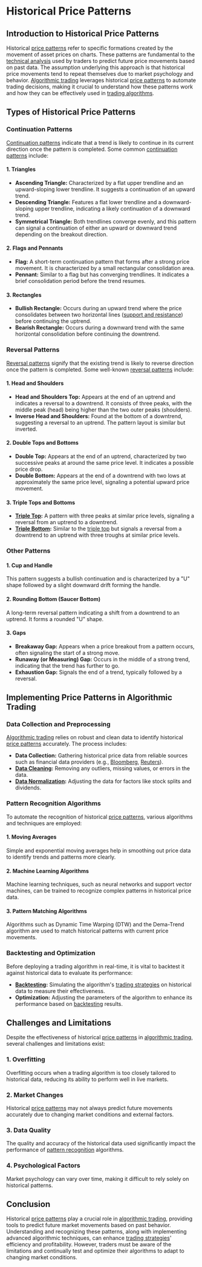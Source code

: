 # Historical Price Patterns

## Introduction to Historical Price Patterns

Historical [price patterns](../p/price_patterns.md) refer to specific formations created by the movement of asset prices on charts. These patterns are fundamental to the [technical analysis](../t/technical_analysis.md) used by traders to predict future price movements based on past data. The assumption underlying this approach is that historical price movements tend to repeat themselves due to market psychology and behavior. [Algorithmic trading](../a/algorithmic_trading.md) leverages historical [price patterns](../p/price_patterns.md) to automate trading decisions, making it crucial to understand how these patterns work and how they can be effectively used in [trading algorithms](../t/trading_algorithms.md).

## Types of Historical Price Patterns

### Continuation Patterns

[Continuation patterns](../c/continuation_patterns.md) indicate that a trend is likely to continue in its current direction once the pattern is completed. Some common [continuation patterns](../c/continuation_patterns.md) include:

#### 1. Triangles

- **Ascending Triangle:** Characterized by a flat upper trendline and an upward-sloping lower trendline. It suggests a continuation of an upward trend.
- **Descending Triangle:** Features a flat lower trendline and a downward-sloping upper trendline, indicating a likely continuation of a downward trend.
- **Symmetrical Triangle:** Both trendlines converge evenly, and this pattern can signal a continuation of either an upward or downward trend depending on the breakout direction.

#### 2. Flags and Pennants

- **Flag:** A short-term continuation pattern that forms after a strong price movement. It is characterized by a small rectangular consolidation area.
- **Pennant:** Similar to a flag but has converging trendlines. It indicates a brief consolidation period before the trend resumes.

#### 3. Rectangles

- **Bullish Rectangle:** Occurs during an upward trend where the price consolidates between two horizontal lines ([support and resistance](../s/support_and_resistance.md)) before continuing the uptrend.
- **Bearish Rectangle:** Occurs during a downward trend with the same horizontal consolidation before continuing the downtrend.

### Reversal Patterns

[Reversal patterns](../r/reversal_patterns.md) signify that the existing trend is likely to reverse direction once the pattern is completed. Some well-known [reversal patterns](../r/reversal_patterns.md) include:

#### 1. Head and Shoulders

- **Head and Shoulders Top:** Appears at the end of an uptrend and indicates a reversal to a downtrend. It consists of three peaks, with the middle peak (head) being higher than the two outer peaks (shoulders).
- **Inverse Head and Shoulders:** Found at the bottom of a downtrend, suggesting a reversal to an uptrend. The pattern layout is similar but inverted.

#### 2. Double Tops and Bottoms

- **Double Top:** Appears at the end of an uptrend, characterized by two successive peaks at around the same price level. It indicates a possible price drop.
- **Double Bottom:** Appears at the end of a downtrend with two lows at approximately the same price level, signaling a potential upward price movement.

#### 3. Triple Tops and Bottoms

- **[Triple Top](../t/triple_top.md):** A pattern with three peaks at similar price levels, signaling a reversal from an uptrend to a downtrend.
- **[Triple Bottom](../t/triple_bottom.md):** Similar to the [triple top](../t/triple_top.md) but signals a reversal from a downtrend to an uptrend with three troughs at similar price levels.

### Other Patterns

#### 1. Cup and Handle

This pattern suggests a bullish continuation and is characterized by a "U" shape followed by a slight downward drift forming the handle.

#### 2. Rounding Bottom (Saucer Bottom)

A long-term reversal pattern indicating a shift from a downtrend to an uptrend. It forms a rounded "U" shape.

#### 3. Gaps

- **Breakaway Gap:** Appears when a price breakout from a pattern occurs, often signaling the start of a strong move.
- **Runaway (or Measuring) Gap:** Occurs in the middle of a strong trend, indicating that the trend has further to go.
- **Exhaustion Gap:** Signals the end of a trend, typically followed by a reversal.

## Implementing Price Patterns in Algorithmic Trading

### Data Collection and Preprocessing

[Algorithmic trading](../a/algorithmic_trading.md) relies on robust and clean data to identify historical [price patterns](../p/price_patterns.md) accurately. The process includes:

- **Data Collection:** Gathering historical price data from reliable sources such as financial data providers (e.g., [Bloomberg](../b/bloomberg.md), [Reuters](../r/reuters.md)).
- **[Data Cleaning](../d/data_cleaning.md):** Removing any outliers, missing values, or errors in the data.
- **[Data Normalization](../d/data_normalization.md):** Adjusting the data for factors like stock splits and dividends.

### Pattern Recognition Algorithms

To automate the recognition of historical [price patterns](../p/price_patterns.md), various algorithms and techniques are employed:

#### 1. Moving Averages

Simple and exponential moving averages help in smoothing out price data to identify trends and patterns more clearly.

#### 2. Machine Learning Algorithms

Machine learning techniques, such as neural networks and support vector machines, can be trained to recognize complex patterns in historical price data.

#### 3. Pattern Matching Algorithms

Algorithms such as Dynamic Time Warping (DTW) and the Dema-Trend algorithm are used to match historical patterns with current price movements.

### Backtesting and Optimization

Before deploying a trading algorithm in real-time, it is vital to backtest it against historical data to evaluate its performance:

- **[Backtesting](../b/backtesting.md):** Simulating the algorithm's [trading strategies](../t/trading_strategies.md) on historical data to measure their effectiveness.
- **Optimization:** Adjusting the parameters of the algorithm to enhance its performance based on [backtesting](../b/backtesting.md) results.

## Challenges and Limitations

Despite the effectiveness of historical [price patterns](../p/price_patterns.md) in [algorithmic trading](../a/algorithmic_trading.md), several challenges and limitations exist:

### 1. Overfitting

Overfitting occurs when a trading algorithm is too closely tailored to historical data, reducing its ability to perform well in live markets. 

### 2. Market Changes

Historical [price patterns](../p/price_patterns.md) may not always predict future movements accurately due to changing market conditions and external factors.

### 3. Data Quality

The quality and accuracy of the historical data used significantly impact the performance of [pattern recognition](../p/pattern_recognition.md) algorithms.

### 4. Psychological Factors

Market psychology can vary over time, making it difficult to rely solely on historical patterns.

## Conclusion

Historical [price patterns](../p/price_patterns.md) play a crucial role in [algorithmic trading](../a/algorithmic_trading.md), providing tools to predict future market movements based on past behavior. Understanding and recognizing these patterns, along with implementing advanced algorithmic techniques, can enhance [trading strategies](../t/trading_strategies.md)' efficiency and profitability. However, traders must be aware of the limitations and continually test and optimize their algorithms to adapt to changing market conditions.
